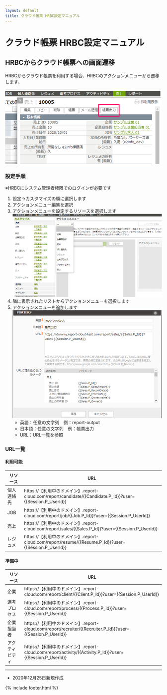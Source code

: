 ```yaml
---
layout: default
title: クラウド帳票 HRBC設定マニュアル
---
```


# クラウド帳票 HRBC設定マニュアル

## HRBCからクラウド帳票への画面遷移

HRBCからクラウド帳票を利用する場合、HRBCのアクションメニューから遷移します。

![アクションメニュー例](images/hrbc/hrbc_actionmenu_1.png)

### 設定手順

※HRBCにシステム管理者権限でのログインが必要です

1. 設定→カスタマイズの順に選択します
2. アクションメニュー編集を選択
3. アクションメニューを設定するリソースを選択します
   ![アクションメニュー／リソースの選択](images/hrbc/hrbc_actionmenu_2.png)
4. 隣に表示されたリストからアクションメニューを選択します
5. アクションメニューを追加します
   ![アクションメニュー／追加](images/hrbc/hrbc_actionmenu_3.png)
    * 英語：任意の文字列　例：report-output
    * 日本語：任意の文字列　例：帳票出力
    * URL：URL一覧を参照

### URL一覧

#### 利用可能

|リソース|URL|
|-----|-----|
|個人連絡先|https://【利用中のドメイン】.report-cloud.com/report/candidate/{{Candidate.P_Id}}?user={{Session.P_UserId}}|
|JOB|https://【利用中のドメイン】.report-cloud.com/report/job/{{Job.P_Id}}?user={{Session.P_UserId}}|
|売上|https://【利用中のドメイン】.report-cloud.com/report/sales/{{Sales.P_Id}}?user={{Session.P_UserId}}|
|レジュメ|https://【利用中のドメイン】.report-cloud.com/report/resume/{{Resume.P_Id}}?user={{Session.P_UserId}}|

#### 準備中

|リソース|URL|
|-----|-----|
|企業|https://【利用中のドメイン】.report-cloud.com/report/client/{{Client.P_Id}}?user={{Session.P_UserId}}|
|選考プロセス|https://【利用中のドメイン】.report-cloud.com/report/process/{{Process.P_Id}}?user={{Session.P_UserId}}|
|企業担当者|https://【利用中のドメイン】.report-cloud.com/report/recruiter/{{Recruiter.P_Id}}?user={{Session.P_UserId}}|
|アクティビティ|https://【利用中のドメイン】.report-cloud.com/report/activity/{{Activity.P_Id}}?user={{Session.P_UserId}}|

-----
* 2020年12月25日新規作成

{% include footer.html %}